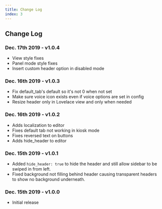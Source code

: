```yaml
---
title: Change Log
index: 3
---
```


## Change Log

### Dec. 17th 2019 - v1.0.4

- View style fixes
- Panel mode style fixes
- Insert custom header option in disabled mode

### Dec. 16th 2019 - v1.0.3

- Fix default_tab's default so it's not 0 when not set
- Make sure voice icon exists even if voice options are set in config
- Resize header only in Lovelace view and only when needed

### Dec. 16th 2019 - v1.0.2

- Adds localization to editor
- Fixes default tab not working in kiosk mode
- Fixes reversed text on buttons
- Adds hide_header to editor

### Dec. 15th 2019 - v1.0.1

- Added `hide_header: true` to hide the header and still allow sidebar to be swiped in from left.
- Fixed background not filling behind header causing transparent headers to show no background underneath.

### Dec. 15th 2019 - v1.0.0

- Initial release

